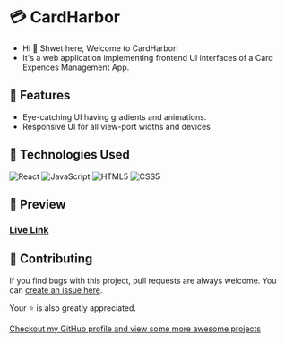 # 💳  CardHarbor

- Hi 👋 Shwet here, Welcome to CardHarbor!
- It's a web application implementing frontend UI interfaces of a Card Expences Management App.

## 🚀  Features

- Eye-catching UI having gradients and animations.
- Responsive UI for all view-port widths and devices

## 🧰  Technologies Used

![React](https://img.shields.io/badge/react-%2320232a.svg?style=for-the-badge&logo=react&logoColor=%2361DAFB)
![JavaScript](https://img.shields.io/badge/-JavaScript-FE7601?style=for-the-badge&logo=javascript)
![HTML5](https://img.shields.io/badge/HTML5-E34F26?style=for-the-badge&logo=html5&logoColor=white)
![CSS5](https://img.shields.io/badge/CSS3-1572B6?style=for-the-badge&logo=css3&logoColor=white)

## 👀  Preview

### [Live Link](https://cardharbor.netlify.app/)


## 🎇  Contributing

If you find bugs with this project, pull requests are always welcome. You can [create an issue here](https://github.com/ShwetKhatri2001/CardHarbor/issues/new).

Your :star: is also greatly appreciated.

[Checkout my GitHub profile and view some more awesome projects](https://github.com/ShwetKhatri2001)
